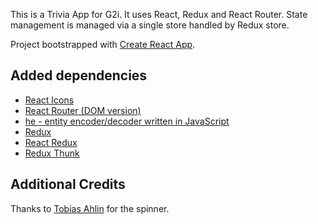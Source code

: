 This is a Trivia App for G2i. It uses React, Redux and React Router. State management is managed via a single store handled by Redux store.

Project bootstrapped with [Create React App](https://github.com/facebook/create-react-app).

## Added dependencies
- [React Icons](https://react-icons.netlify.com/)
- [React Router (DOM version)](https://github.com/ReactTraining/react-router)
- [he - entity encoder/decoder written in JavaScript](https://github.com/mathiasbynens/he)
- [Redux](https://redux.js.org/)
- [React Redux](https://react-redux.js.org/)
- [Redux Thunk](https://github.com/reduxjs/redux-thunk)



## Additional Credits
Thanks to [Tobias Ahlin](https://github.com/tobiasahlin) for the spinner.
